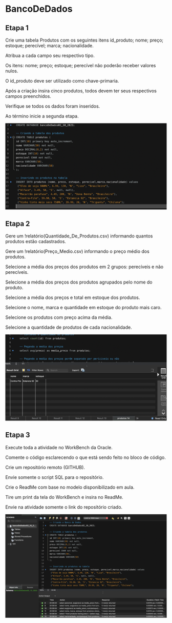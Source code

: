 # BancoDeDados

## Etapa 1

Crie uma tabela Produtos com os seguintes itens id_produto; nome; preço;
estoque; perecível; marca; nacionalidade.

Atribua a cada campo seu respectivo tipo.

Os itens: nome; preço; estoque; perecível não poderão receber valores nulos.

O id_produto deve ser utilizado como chave-primaria.

Após a criação insira cinco produtos, todos devem ter seus respectivos campos
preenchidos.

Verifique se todos os dados foram inseridos.

Ao término inicie a segunda etapa.

![Etapa 1](Etapa1.png)


## Etapa 2

Gere um !relatório(Quantidade_De_Produtos.csv) informando quantos produtos estão cadastrados.

Gere um !relatório(Preço_Medio.csv) informando o preço médio dos produtos.

Selecione a média dos preços dos produtos em 2 grupos: perecíveis e não
perecíveis.

Selecione a média dos preços dos produtos agrupados pelo nome do produto.

Selecione a média dos preços e total em estoque dos produtos.

Selecione o nome, marca e quantidade em estoque do produto mais caro.

Selecione os produtos com preço acima da média.

Selecione a quantidade de produtos de cada nacionalidade.

![Etapa 2](Etapa2.png)

## Etapa 3

Execute toda a atividade no WorkBench da Oracle.

Comente o código esclarecendo o que está sendo feito no bloco de código.

Crie um repositório remoto (GITHUB).

Envie somente o script SQL para o repositório.

Crie o ReadMe com base no modelo disponibilizado em aula.

Tire um print da tela do WorkBench e insira no ReadMe.

Envie na atividade somente o link do repositório criado.

![Etapa 3](PrintWorkbeanch.png)

